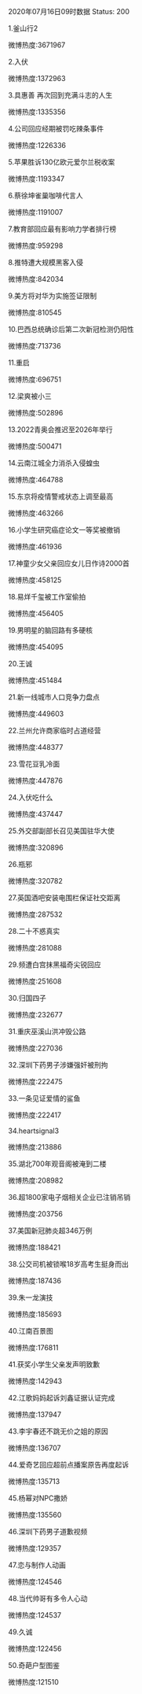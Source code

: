2020年07月16日09时数据
Status: 200

1.釜山行2

微博热度:3671967

2.入伏

微博热度:1372963

3.具惠善 再次回到充满斗志的人生

微博热度:1335356

4.公司回应经期被罚吃辣条事件

微博热度:1226336

5.苹果胜诉130亿欧元爱尔兰税收案

微博热度:1193347

6.蔡徐坤雀巢咖啡代言人

微博热度:1191007

7.教育部回应最有影响力学者排行榜

微博热度:959298

8.推特遭大规模黑客入侵

微博热度:842034

9.美方将对华为实施签证限制

微博热度:810545

10.巴西总统确诊后第二次新冠检测仍阳性

微博热度:713736

11.重启

微博热度:696751

12.梁爽被小三

微博热度:502896

13.2022青奥会推迟至2026年举行

微博热度:500471

14.云南江城全力消杀入侵蝗虫

微博热度:464788

15.东京将疫情警戒状态上调至最高

微博热度:463266

16.小学生研究癌症论文一等奖被撤销

微博热度:461936

17.神童少女父亲回应女儿日作诗2000首

微博热度:458125

18.易烊千玺被工作室偷拍

微博热度:456405

19.男明星的脑回路有多硬核

微博热度:454095

20.王诚

微博热度:451484

21.新一线城市人口竞争力盘点

微博热度:449603

22.兰州允许商家临时占道经营

微博热度:448377

23.雪花豆乳冷面

微博热度:447876

24.入伏吃什么

微博热度:437447

25.外交部副部长召见美国驻华大使

微博热度:320896

26.瓶邪

微博热度:320782

27.英国酒吧安装电围栏保证社交距离

微博热度:287532

28.二十不惑真实

微博热度:281088

29.频遭白宫抹黑福奇尖锐回应

微博热度:251608

30.归国四子

微博热度:232677

31.重庆巫溪山洪冲毁公路

微博热度:227036

32.深圳下药男子涉嫌强奸被刑拘

微博热度:222475

33.一条见证爱情的鲨鱼

微博热度:222417

34.heartsignal3

微博热度:213886

35.湖北700年观音阁被淹到二楼

微博热度:208982

36.超1800家电子烟相关企业已注销吊销

微博热度:203756

37.美国新冠肺炎超346万例

微博热度:188421

38.公交司机被锁喉18岁高考生挺身而出

微博热度:187436

39.朱一龙演技

微博热度:185693

40.江南百景图

微博热度:176811

41.获奖小学生父亲发声明致歉

微博热度:142943

42.江歌妈妈起诉刘鑫证据认证完成

微博热度:137947

43.李宇春还不跳无价之姐的原因

微博热度:136707

44.爱奇艺回应超前点播案原告再度起诉

微博热度:135713

45.杨幂对NPC撒娇

微博热度:135560

46.深圳下药男子道歉视频

微博热度:129357

47.恋与制作人动画

微博热度:124546

48.当代帅哥有多令人心动

微博热度:124537

49.久诚

微博热度:122456

50.奇葩户型图鉴

微博热度:121510

